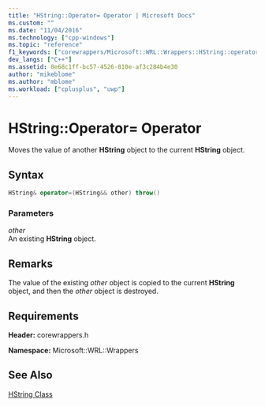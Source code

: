```yaml
---
title: "HString::Operator= Operator | Microsoft Docs"
ms.custom: ""
ms.date: "11/04/2016"
ms.technology: ["cpp-windows"]
ms.topic: "reference"
f1_keywords: ["corewrappers/Microsoft::WRL::Wrappers::HString::operator="]
dev_langs: ["C++"]
ms.assetid: 8e68c1ff-bc57-4526-810e-af3c284b4e30
author: "mikeblome"
ms.author: "mblome"
ms.workload: ["cplusplus", "uwp"]
---
```

# HString::Operator= Operator

Moves the value of another **HString** object to the current **HString** object.

## Syntax

```cpp  
HString& operator=(HString&& other) throw()  
```

### Parameters

*other*  
An existing **HString** object.

## Remarks

The value of the existing *other* object is copied to the current **HString** object, and then the *other* object is destroyed.

## Requirements

**Header:** corewrappers.h

**Namespace:** Microsoft::WRL::Wrappers

## See Also

[HString Class](../windows/hstring-class.md)